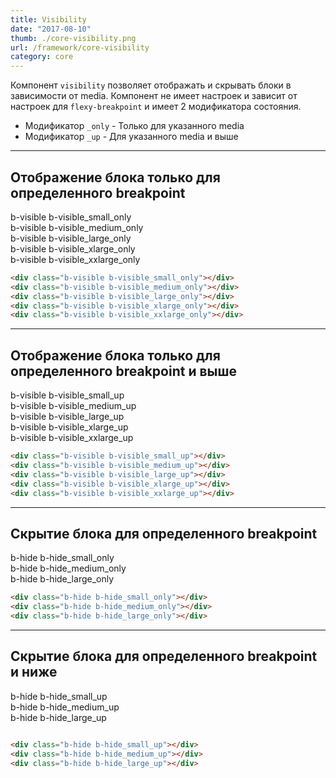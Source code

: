 ```yaml
---
title: Visibility
date: "2017-08-10"
thumb: ./core-visibility.png
url: /framework/core-visibility
category: core
---
```


Компонент `visibility` позволяет отображать и скрывать блоки в зависимости от media.
Компонент не имеет настроек и зависит от настроек для `flexy-breakpoint` и имеет 2 модификатора
состояния.

* Модификатор `_only` - Только для указанного media
* Модификатор `_up` - Для указанного media и выше

---

## Отображение блока только для определенного breakpoint

<div class="b-visible b-visible_small_only">
    <div class="b-helper">b-visible b-visible_small_only</div>
</div>
<div class="b-visible b-visible_medium_only">
    <div class="b-helper">b-visible b-visible_medium_only</div>
</div>
<div class="b-visible b-visible_large_only">
    <div class="b-helper">b-visible b-visible_large_only</div>
</div>
<div class="b-visible b-visible_xlarge_only">
    <div class="b-helper">b-visible b-visible_xlarge_only</div>
</div>
<div class="b-visible b-visible_xxlarge_only">
    <div class="b-helper">b-visible b-visible_xxlarge_only</div>
</div>

```html
<div class="b-visible b-visible_small_only"></div>
<div class="b-visible b-visible_medium_only"></div>
<div class="b-visible b-visible_large_only"></div>
<div class="b-visible b-visible_xlarge_only"></div>
<div class="b-visible b-visible_xxlarge_only"></div>
```

---

## Отображение блока только для определенного breakpoint и выше

<div class="b-visible b-visible_small_up">
    <div class="b-helper">b-visible b-visible_small_up</div>
</div>
<div class="b-visible b-visible_medium_up">
    <div class="b-helper">b-visible b-visible_medium_up</div>
</div>
<div class="b-visible b-visible_large_up">
    <div class="b-helper">b-visible b-visible_large_up</div>
</div>
<div class="b-visible b-visible_xlarge_up">
    <div class="b-helper">b-visible b-visible_xlarge_up</div>
</div>
<div class="b-visible b-visible_xxlarge_up">
    <div class="b-helper">b-visible b-visible_xxlarge_up</div>
</div>

```html
<div class="b-visible b-visible_small_up"></div>
<div class="b-visible b-visible_medium_up"></div>
<div class="b-visible b-visible_large_up"></div>
<div class="b-visible b-visible_xlarge_up"></div>
<div class="b-visible b-visible_xxlarge_up"></div>
```

---

## Скрытие блока для определенного breakpoint

<div class="b-hide b-hide_small_only">
    <div class="b-helper">b-hide b-hide_small_only</div>
</div>
<div class="b-hide b-hide_medium_only">
    <div class="b-helper">b-hide b-hide_medium_only</div>
</div>
<div class="b-hide b-hide_large_only">
    <div class="b-helper">b-hide b-hide_large_only</div>
</div>

```html
<div class="b-hide b-hide_small_only"></div>
<div class="b-hide b-hide_medium_only"></div>
<div class="b-hide b-hide_large_only"></div>
```

---

## Скрытие блока для определенного breakpoint и ниже

<div class="b-hide b-hide_small_up">
    <div class="b-helper">b-hide b-hide_small_up</div>
</div>
<div class="b-hide b-hide_medium_up">
    <div class="b-helper">b-hide b-hide_medium_up</div>
</div>
<div class="b-hide b-hide_large_up">
    <div class="b-helper">b-hide b-hide_large_up</div>
</div>

```html

<div class="b-hide b-hide_small_up"></div>
<div class="b-hide b-hide_medium_up"></div>
<div class="b-hide b-hide_large_up"></div>
```

